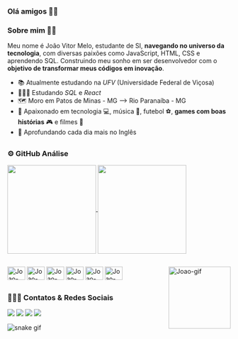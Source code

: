 ### Olá amigos 👋🏽

<h3> Sobre mim 🖖🏽</h3>

Meu nome é João Vitor Melo, estudante de SI, __navegando no universo da tecnologia__, com diversas paixões como JavaScript, HTML, CSS e aprendendo SQL. Construindo meu sonho em ser desenvolvedor com o __objetivo de transformar meus códigos em inovação__. 

* 📚 Atualmente estudando na *UFV* (Universidade Federal de Viçosa) 
* 🧑🏽‍💻 Estudando *SQL* e *React*
* 🗺️ Moro em Patos de Minas - MG --> Rio Paranaíba - MG
* 💬 Apaixonado em tecnologia 💻, música 🎸,  futebol ⚽, __games com boas histórias__ 🎮 e filmes 🎥
* 📖 Aprofundando cada dia mais no Inglês
##
<h3> ⚙️ GitHub Análise </h3>
<div> 
  
<a href="https://github.com/joaovitormelo7/github-readme-stats">
  <img height=200 align="center" src="https://github-readme-stats.vercel.app/api?username=joaovitormelo7&show_icons=true&bg_color=00000000" />
</a>
<a href="https://github.com/joaovitormelo7/convoychat">
  <img height=200 align="center" src="https://github-readme-stats.vercel.app/api/top-langs?username=joaovitormelo7&layout=compact&langs_count=8&card_width=335&bg_color=00000000" />
</a>

</div>

##

<div>

<img align = "center" alt = "Joao-Js" height = "30" width = "40" src="https://cdn.jsdelivr.net/gh/devicons/devicon@latest/icons/javascript/javascript-original.svg"/>
<img align = "center" alt = "Joao-Vscod" height = "30" width = "40" src="https://cdn.jsdelivr.net/gh/devicons/devicon@latest/icons/vscode/vscode-original.svg"/>
<img align = "center" alt = "Joao-css3" height = "30" width = "40" src="https://cdn.jsdelivr.net/gh/devicons/devicon@latest/icons/css3/css3-original.svg"/>
<img align = "center" alt = "Joao-github" height = "30" width = "40" src="https://cdn.jsdelivr.net/gh/devicons/devicon@latest/icons/github/github-original.svg"/>
<img align = "center" alt = "Joao-notion" height = "30" width = "40" src="https://cdn.jsdelivr.net/gh/devicons/devicon@latest/icons/notion/notion-original.svg"/>
<img align = "center" alt = "Joao-html" height = "30" width = "40" src="https://cdn.jsdelivr.net/gh/devicons/devicon@latest/icons/html5/html5-original.svg"/>
<img align = "right" alt = "Joao-gif" heitgh = "30" width = "140" src = "https://user-images.githubusercontent.com/74038190/212747657-7a8d59da-69c8-4110-8ea8-f8102fd0b413.gif"/>
  
</div>

##
<div>
  <h3> 🙋🏽‍♂️ Contatos & Redes Sociais </h3>
  <a href = "mailto:joaovitormelo199@gmail.com">
    <img src = "https://img.shields.io/badge/Gmail-D14836?style=for-the-badge&logo=gmail&logoColor=white" target="_blank"></a>
  
  <a href = "https://github.com/joaovitormelo7">
    <img src = "https://img.shields.io/badge/GitHub-100000?style=for-the-badge&logo=github&logoColor=white" target="_blank"></a>
    
  <a href = "https://www.linkedin.com/in/joaovitormelo7/">
    <img src = "https://img.shields.io/badge/LinkedIn-0077B5?style=for-the-badge&logo=linkedin&logoColor=white"></a>

  <a href = "https://www.instagram.com/joaovitormelo7/">
    <img src = "https://img.shields.io/badge/Instagram-E4405F?style=for-the-badge&logo=instagram&logoColor=white"></a>  
      
</div>

![snake gif](https://github.com/joaovitormelo7/joaovitormelo7?tab=repositories/blob/output/github-contribution-grid-snake.svg)

